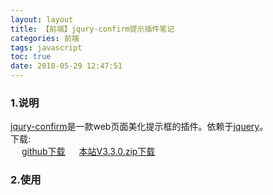 ```yaml
---
layout: layout
title: 【前端】jqury-confirm提示插件笔记
categories: 前端
tags: javascript
toc: true
date: 2018-05-29 12:47:51
---
```

### 1.说明  
  [jqury-confirm](http://craftpip.github.io/jquery-confirm/)是一款web页面美化提示框的插件。依赖于[jquery](https://jquery.com)。  
下载:  
  &emsp; [github下载](https://github.com/craftpip/jquery-confirm)
  &emsp; <a href="http://qiniu.wuchuheng.com/jquery-confirm-v3.3.0.zip" download="jquery-confirm-v3.3.0.zip">本站V3.3.0.zip下载</a>
### 2.使用 
<!--more-->

<script href=”/library/static/js/jquery-confirm-master/dist/jquery-confirm.min.js”></script>
<link ref=”stylesheet” src=”/library/static/js/jquery-confirm-master/dist/jquery-confirm.min.css” >

<script>

</script>

